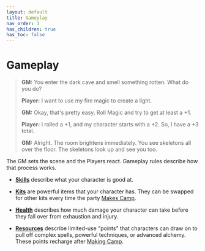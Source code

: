 ```yaml
---
layout: default
title: Gameplay
nav_order: 3
has_children: true
has_toc: false
---
```


# Gameplay

> **GM:** You enter the dark cave and smell something rotten. What do you do?
>
> **Player:** I want to use my fire magic to create a light.
>
> **GM:** Okay, that's pretty easy. Roll Magic and try to get at least a +1.
>
> **Player:** I rolled a +1, and my character starts with a +2. So, I have a +3 total.
>
> **GM:** Alright. The room brightens immediately. You see skeletons all over the floor. The skeletons look up and see you too.

The GM sets the scene and the Players react. Gameplay rules describe how that process works.

- [**Skills**](skills.md) describe what your character is good at.

- [**Kits**](kits.md) are powerful items that your character has. They can be swapped for other kits every time the party [Makes Camp](../adventuring/exploration/).

- [**Health**](health.md) describes how much damage your character can take before they fall over from exhaustion and injury.

- [**Resources**](resources.md) describe limited-use "points" that characters can draw on to pull off complex spells, powerful techniques, or advanced alchemy. These points recharge after [Making Camp](../adventuring/exploration/).
